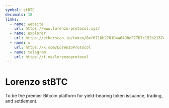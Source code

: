 ```yaml
---
symbol: stBTC
decimals: 18
links:
  - name: website
    url: https://www.lorenzo-protocol.xyz/
  - name: explorer
    url: https://etherscan.io/token/0xf6718b2701D4a6498eF77D7c152b2137Ab28b8A3
  - name: x
    url: https://x.com/LorenzoProtocol
  - name: telegram
    url: https://t.me/lorenzoprotocol
---
```


# Lorenzo stBTC

To be the premier Bitcoin platform for yield-bearing token issuance, trading, and settlement.
